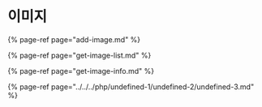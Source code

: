 # 이미지

{% page-ref page="add-image.md" %}

{% page-ref page="get-image-list.md" %}

{% page-ref page="get-image-info.md" %}

{% page-ref page="../../../php/undefined-1/undefined-2/undefined-3.md" %}



